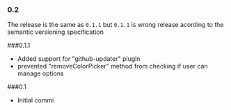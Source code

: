 ### 0.2
 
The release is the same as ```0.1.1``` but ```0.1.1``` is wrong release acording
to the semantic versioning specification

###0.1.1

* Added support for "github-updater" plugin
* prevented "removeColorPicker" method from checking if user can manage options

###0.1

* Initial commi
